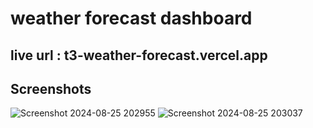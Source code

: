 # weather forecast dashboard 

## live url : t3-weather-forecast.vercel.app

## Screenshots 
![Screenshot 2024-08-25 202955](https://github.com/user-attachments/assets/be9a7eac-412b-40b8-827c-7bcd02cf8376)
![Screenshot 2024-08-25 203037](https://github.com/user-attachments/assets/3354a58a-507c-44a6-bc92-2e504b9864f6)





 
 
